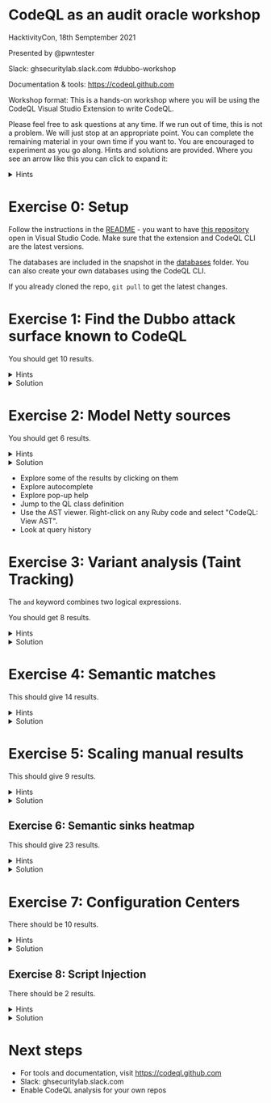 # CodeQL as an audit oracle workshop

HacktivityCon, 18th Semptember 2021

Presented by @pwntester

Slack: ghsecuritylab.slack.com #dubbo-workshop

Documentation & tools: https://codeql.github.com

Workshop format: This is a hands-on workshop where you will be using the CodeQL Visual Studio Extension to write CodeQL.

Please feel free to ask questions at any time. If we run out of time, this is not a problem. We will just stop at an appropriate point. You can complete the remaining material in your own time if you want to. You are encouraged to experiment as you go along. Hints and solutions are provided. Where you see an arrow like this you can click to expand it:

<details>
<summary>
Hints
</summary>
Here are some hints.
</details>


# Exercise 0: Setup

Follow the instructions in the [README](README.md) - you want to have [this repository](https://github.com/CodeQLWorkshops/DubboWorkshop) open in Visual Studio Code. Make sure that the extension and CodeQL CLI are the latest versions.

The databases are included in the snapshot in the [databases](databases/) folder. You can also create your own databases using the CodeQL CLI.

If you already cloned the repo, `git pull` to get the latest changes.

# Exercise 1: Find the Dubbo attack surface known to CodeQL

You should get 10 results.

<details>
<summary>Hints</summary>

```
import java
import semmle.code.java.dataflow.FlowSources

from RemoteFlowSource source
where ...
select ...
```

</details>


<details>
<summary>Solution</summary> 

```ql
import java
import semmle.code.java.dataflow.FlowSources

from RemoteFlowSource source
where
  not source.getLocation().getFile().getRelativePath().matches("%/src/test/%")
select 
  source,
  source.getEnclosingCallable().getDeclaringType(),
  source.getSourceType()
```

</details>

# Exercise 2: Model Netty sources

You should get 6 results.

<details>
<summary>Hints</summary>

A source can be added gloabally, rather than to a specific TaintTracking configuration, by extending `semmle.code.java.dataflow.FlowSources.RemoteFlowSource`: 

```ql
class NettySource extends RemoteFlowSource {
  NettySource() {
    exists(Method m |
      ...
      this.asParameter() = m.getParameter(1)
    )
  }
  override string getSourceType() { result = "Netty Source" }
}
```

The required APIs can be modelled with:

```ql
/** The ChannelInboundHandler class */
class ChannelInboundHandler extends Class {
  ChannelInboundHandler() {
    this.getASourceSupertype*().hasQualifiedName("io.netty.channel", "ChannelInboundHandler")
  }
}

/** The ChannelInboundHandlerl.channelRead method */
class ChannelReadMethod extends Method {
  ChannelReadMethod() {
      this.getName() = ["channelRead", "channelRead0", "messageReceived"] and
      this.getDeclaringType() instanceof ChannelInboundHandler
  }
}
```

and

```ql
/** The ByteToMessageDecoder class */
class ByteToMessageDecoder extends Class {
    ByteToMessageDecoder() {
      this.getASourceSupertype*().hasQualifiedName("io.netty.handler.codec", "ByteToMessageDecoder")
    }
}

/** The ByteToMessageDecoder.decode method */
class DecodeMethod extends Method {
  DecodeMethod() {
      this.getName() = ["decode", "decodeLast"] and
      this.getDeclaringType() instanceof ByteToMessageDecoder
  }
}
```

</details>

<details>
<summary>Solution</summary> 

```ql
import java
import semmle.code.java.dataflow.FlowSources

/** The ChannelInboundHandler class */
class ChannelInboundHandler extends Class {
  ChannelInboundHandler() {
    this.getASourceSupertype*().hasQualifiedName("io.netty.channel", "ChannelInboundHandler")
  }
}

/** The ChannelInboundHandlerl.channelRead method */
class ChannelReadMethod extends Method {
  ChannelReadMethod() {
      this.getName() = ["channelRead", "channelRead0", "messageReceived"] and
      this.getDeclaringType() instanceof ChannelInboundHandler
  }
}

/** The ByteToMessageDecoder class */
class ByteToMessageDecoder extends Class {
    ByteToMessageDecoder() {
      this.getASourceSupertype*().hasQualifiedName("io.netty.handler.codec", "ByteToMessageDecoder")
    }
}

/** The ByteToMessageDecoder.decode method */
class DecodeMethod extends Method {
  DecodeMethod() {
      this.getName() = ["decode", "decodeLast"] and
      this.getDeclaringType() instanceof ByteToMessageDecoder
  }
}

/** The ChannelInboundHandlerl.channelRead(1) source */
class ChannelReadSource extends RemoteFlowSource {
    ChannelReadSource() {
      exists(ChannelReadMethod m |
        this.asParameter() = m.getParameter(1)
      )
    }
    override string getSourceType() { result = "Netty Handler Source" }
}

/** The ByteToMessageDecoder.decode(1) source */
class DecodeSource extends RemoteFlowSource {
  DecodeSource() {
    exists(DecodeMethod m |
      this.asParameter() = m.getParameter(1)
    )
  }
  override string getSourceType() { result = "Netty Decoder Source" }
}

from RemoteFlowSource source
where
  (
    source instanceof ChannelReadSource or
    source instanceof DecodeSource
  ) and
  not source.getLocation().getFile().getRelativePath().matches("%/src/test/%")
select
  source,
  source.getEnclosingCallable().getDeclaringType(),
  source.getSourceType()
```

</details>

* Explore some of the results by clicking on them
* Explore autocomplete
* Explore pop-up help
* Jump to the QL class definition
* Use the AST viewer. Right-click on any Ruby code and select "CodeQL: View AST".
* Look at query history

# Exercise 3: Variant analysis (Taint Tracking)

The `and` keyword combines two logical expressions.

You should get 8 results.

<details>
<summary>Hints</summary>

- A `TaintTracking` query boilerplate:

```ql
/**
 * @kind path-problem
 */
import java
import semmle.code.java.dataflow.TaintTracking
import DataFlow::PathGraph

class MyConfig extends TaintTracking::Configuration {
  MyConfig() { this = "MyConfig" }

  override predicate isSource(DataFlow::Node source) {
    ...
  }

  override predicate isSink(DataFlow::Node sink) {
    ...
  }

  override predicate isAdditionalTaintStep(DataFlow::Node n1, DataFlow::Node n2) {
    ...
  }
}

from MyConfig conf, DataFlow::PathNode source, DataFlow::PathNode sink
where conf.hasFlowPath(source, sink)
select sink, source, sink, "dataflow was found"
```

- The relevant APIs can be modelled with:

```ql
class DubboCodecDecodeBodyMethod extends Method {
  DubboCodecDecodeBodyMethod() {
      this.getName() = "decodeBody" and
      this.getDeclaringType().hasQualifiedName("org.apache.dubbo.rpc.protocol.dubbo", "DubboCodec")
  }
}

class ObjectInputReadMethod extends Method {
  ObjectInputReadMethod() {
      this.getName().matches("read%") and
      this.getDeclaringType()
          .getASourceSupertype*()
          .hasQualifiedName("org.apache.dubbo.common.serialize", "ObjectInput")
  }
}

class SerializationDeserializeMethod extends Method {
  SerializationDeserializeMethod() {
      this.getName() = "deserialize" and
      this.getDeclaringType().hasQualifiedName("org.apache.dubbo.common.serialize", "Serialization")
  }
}
```

- A method call is represented with `MethodAccess` in CodeQL
- `instanceof` operator allows you to enforce CodeQL classes

</details>

<details>
<summary>Solution</summary> 

```ql
/**
 * @kind path-problem
 */
import java
import semmle.code.java.dataflow.TaintTracking
import DataFlow::PathGraph


class DubboCodecDecodeBodyMethod extends Method {
  DubboCodecDecodeBodyMethod() {
      this.getName() = "decodeBody" and
      this.getDeclaringType().hasQualifiedName("org.apache.dubbo.rpc.protocol.dubbo", "DubboCodec")
  }
}

class ObjectInputReadMethod extends Method {
  ObjectInputReadMethod() {
      this.getName().matches("read%") and
      this.getDeclaringType()
          .getASourceSupertype*()
          .hasQualifiedName("org.apache.dubbo.common.serialize", "ObjectInput")
  }
}

class SerializationDeserializeMethod extends Method {
  SerializationDeserializeMethod() {
      this.getName() = "deserialize" and
      this.getDeclaringType().hasQualifiedName("org.apache.dubbo.common.serialize", "Serialization")
  }
}

class InsecureConfig extends TaintTracking::Configuration {
  InsecureConfig() { this = "InsecureConfig" }

  override predicate isSource(DataFlow::Node source) {
    exists(DubboCodecDecodeBodyMethod m |
      m.getParameter(1) = source.asParameter()
     )
  }

  override predicate isSink(DataFlow::Node sink) {
    exists(MethodAccess ma |
      ma.getMethod() instanceof ObjectInputReadMethod and
      ma.getQualifier() = sink.asExpr()
    )
  }

  override predicate isAdditionalTaintStep(DataFlow::Node n1, DataFlow::Node n2) {
    exists(MethodAccess ma |
      ma.getMethod() instanceof SerializationDeserializeMethod and
      ma.getArgument(1) = n1.asExpr() and
      ma = n2.asExpr()
    )
  }
}

from InsecureConfig conf, DataFlow::PathNode source, DataFlow::PathNode sink
where conf.hasFlowPath(source, sink)
select sink, source, sink, "unsafe deserialization"
```

</details>

# Exercise 4: Semantic matches

This should give 14 results.

<details>
<summary>Hints</summary>

- You can model classes implementing `ObjecInput` with:

```ql
class ObjectInputClass extends RefType {
  ObjectInputClass() {
    this.getASourceSupertype*().hasQualifiedName("org.apache.dubbo.common.serialize", "ObjectInput")
  }
}
```

- Model calls to `ObjectInput.read*` method with a class
 
```ql
class ObjectInputReadCall extends MethodAccess {
  ObjectInputReadCall() {
    ..
  }
}
```

</details>

<details>
<summary>Solution</summary> 

```ql
import java

class ObjectInputClass extends RefType {
  ObjectInputClass() {
    this.getASourceSupertype*().hasQualifiedName("org.apache.dubbo.common.serialize", "ObjectInput")
  }
}

class ObjectInputReadCall extends MethodAccess {
  ObjectInputReadCall() {
    exists(Method m |
      this.getMethod() = m and
      m.getName().matches("read%") and
      m.getDeclaringType() instanceof ObjectInputClass
    )
  }
}

from ObjectInputReadCall call
where
  not call.getEnclosingCallable().getDeclaringType() instanceof ObjectInputClass and
  not call.getLocation().getFile().getRelativePath().matches("%/src/test/%")
select 
  call,
  call.getEnclosingCallable(),
  call.getEnclosingCallable().getDeclaringType()
```

</details>

# Exercise 5: Scaling manual results

This should give 9 results.

<details>
<summary>Hints</summary>

- Exclude calls from `PojoUtils` and `JavaBeanSerializeUtil`
- The relevant APIs needed for this query are:

```ql
class PojoUtilsRealizeMethod extends Method {
  PojoUtilsRealizeMethod() {
      this.getName() = "realize" and
      this.getDeclaringType().getName() = "PojoUtils"
  }
}

class JavaBeanSerializeUtilDeserializeMethod extends Method {
  JavaBeanSerializeUtilDeserializeMethod() {
      this.getName() = "deserialize" and
      this.getDeclaringType().getName() = "JavaBeanSerializeUtil"
  }
}
```

</details>

<details>
<summary>Solution</summary>

```ql
import java

class PojoUtilsRealizeMethod extends Method {
  PojoUtilsRealizeMethod() {
      this.getName() = "realize" and
      this.getDeclaringType().getName() = "PojoUtils"
  }
}

class JavaBeanSerializeUtilDeserializeMethod extends Method {
  JavaBeanSerializeUtilDeserializeMethod() {
      this.getName() = "deserialize" and
      this.getDeclaringType().getName() = "JavaBeanSerializeUtil"
  }
}

from MethodAccess ma
where
  (
    ma.getMethod() instanceof PojoUtilsRealizeMethod or 
    ma.getMethod() instanceof JavaBeanSerializeUtilDeserializeMethod
  ) and
  not ma.getEnclosingCallable().getDeclaringType() = ma.getMethod().getDeclaringType() and
  not ma.getLocation().getFile().getRelativePath().matches("%/src/test/%")
select ma, ma.getEnclosingCallable().getDeclaringType()
```

</details>

## Exercise 6: Semantic sinks heatmap  

This should give 23 results.

<details>
<summary>Hints</summary>

- Reuse `UnsafeDeserializationSink` from `semmle.code.java.security.UnsafeDeserializationQuery`:

```ql
import java
import semmle.code.java.security.UnsafeDeserializationQuery

from UnsafeDeserializationSink node
where ...
select ...
```

</details>


<details>
<summary>Solution</summary> 

```ql
import java
import semmle.code.java.security.UnsafeDeserializationQuery

from UnsafeDeserializationSink node
where
  not node.getLocation().getFile().getRelativePath().matches("%/src/test/%")
select 
  node.asExpr().getParent().(Call).getCallee().getDeclaringType(), // deserializing class
  node.asExpr().getParent(), // deserializing method
  node.asExpr().getParent().(Call).getEnclosingCallable().getDeclaringType() // enclosing class
```

</details>

# Exercise 7: Configuration Centers

There should be 10 results.

<details>
<summary>Hints</summary>

- The relevant APIs for this query are:
 
```ql
class NotifyListener extends RefType {
  NotifyListener() {
    this.hasQualifiedName("org.apache.dubbo.registry", "NotifyListener")
  }
}

class ConfigurationListener extends RefType {
  ConfigurationListener() {
    this.hasQualifiedName("org.apache.dubbo.common.config.configcenter", "ConfigurationListener")
  }
}

class ConfigurationListenerProcessMethod extends Method {
  ConfigurationListenerProcessMethod() {
    this.getName() = "process" and
    this.getDeclaringType().getASupertype*() instanceof ConfigurationListener
  }
}

class NotifyListenerNotifyMethod extends Method {
  NotifyListenerNotifyMethod() {
    this.getName() = "notify" and
    this.getDeclaringType().getASupertype*() instanceof NotifyListener 
  }
}
```

</details>

<details>
<summary>Solution</summary>

```ql
import java
import semmle.code.java.dataflow.FlowSources

class NotifyListener extends RefType {
  NotifyListener() {
    this.hasQualifiedName("org.apache.dubbo.registry", "NotifyListener")
  }
}

class ConfigurationListener extends RefType {
  ConfigurationListener() {
    this.hasQualifiedName("org.apache.dubbo.common.config.configcenter", "ConfigurationListener")
  }
}

class ConfigurationListenerProcessMethod extends Method {
  ConfigurationListenerProcessMethod() {
    this.getName() = "process" and
    this.getDeclaringType().getASupertype*() instanceof ConfigurationListener
  }
}

class NotifyListenerNotifyMethod extends Method {
  NotifyListenerNotifyMethod() {
    this.getName() = "notify" and
    this.getDeclaringType().getASupertype*() instanceof NotifyListener 
  }
}

class DubboListener extends RemoteFlowSource {
  DubboListener() {
    (exists(NotifyListenerNotifyMethod m |
        this.asParameter() = m.getAParameter()
      ) or
      exists(ConfigurationListenerProcessMethod m |
        this.asParameter() = m.getAParameter() 
      )) and
      not this.getLocation().getFile().getRelativePath().matches("%/src/test/%")
  }
  override string getSourceType() { result = "Dubbo Listener Source" }
}
  
from DubboListener l
select 
  l,
  l.asParameter().getCallable(),
  l.asParameter().getCallable().getDeclaringType()
```

</details>

## Exercise 8: Script Injection

There should be 2 results.

<details>
<summary>Hints</summary>

- Reuse the [experimental Script injection](https://github.com/github/codeql/blob/main/java/ql/src/experimental/Security/CWE/CWE-094/ScriptInjection.ql)
- Add sources from step 7
- import local `models.qll` file to bring some unmerged library taint steps
- Add a new TaintStep for `URL`:
```ql
class URLTaintStep extends TaintTracking::AdditionalTaintStep {
    override predicate step(DataFlow::Node n1, DataFlow::Node n2) {
        exists(MethodAccess ma |
            ma.getMethod().getName().matches("get%") and
            ma.getMethod().getDeclaringType().hasQualifiedName("org.apache.dubbo.common", "URL") and
            n1.asExpr() = ma.getQualifier() and
            n2.asExpr() = ma
        )
    }
}
```

</details>

<details>
<summary>Solution</summary>

```ql
/**
 * @name Injection in Java Script Engine
 * @description Evaluation of user-controlled data using the Java Script Engine may
 *              lead to remote code execution.
 * @kind path-problem
 * @problem.severity error
 * @precision high
 * @id java/unsafe-eval
 * @tags security
 *       external/cwe/cwe-094
 */

import java
import semmle.code.java.dataflow.FlowSources
import DataFlow::PathGraph
import models
import dubbo

/** A method of ScriptEngine that allows code injection. */
class ScriptEngineMethod extends Method {
  ScriptEngineMethod() {
    this.getDeclaringType().getASupertype*().hasQualifiedName("javax.script", "ScriptEngine") and
    this.hasName("eval")
    or
    this.getDeclaringType().getASupertype*().hasQualifiedName("javax.script", "Compilable") and
    this.hasName("compile")
    or
    this.getDeclaringType().getASupertype*().hasQualifiedName("javax.script", "ScriptEngineFactory") and
    this.hasName(["getProgram", "getMethodCallSyntax"])
  }
}

/** The context class `org.mozilla.javascript.Context` of Rhino Java Script Engine. */
class RhinoContext extends RefType {
  RhinoContext() { this.hasQualifiedName("org.mozilla.javascript", "Context") }
}

/** A method that evaluates a Rhino expression with `org.mozilla.javascript.Context`. */
class RhinoEvaluateExpressionMethod extends Method {
  RhinoEvaluateExpressionMethod() {
    this.getDeclaringType().getAnAncestor*() instanceof RhinoContext and
    this.hasName([
        "evaluateString", "evaluateReader", "compileFunction", "compileReader", "compileString"
      ])
  }
}

/**
 * A method that compiles a Rhino expression with
 * `org.mozilla.javascript.optimizer.ClassCompiler`.
 */
class RhinoCompileClassMethod extends Method {
  RhinoCompileClassMethod() {
    this.getDeclaringType()
        .getASupertype*()
        .hasQualifiedName("org.mozilla.javascript.optimizer", "ClassCompiler") and
    this.hasName("compileToClassFiles")
  }
}

/**
 * A method that defines a Java class from a Rhino expression with
 * `org.mozilla.javascript.GeneratedClassLoader`.
 */
class RhinoDefineClassMethod extends Method {
  RhinoDefineClassMethod() {
    this.getDeclaringType()
        .getASupertype*()
        .hasQualifiedName("org.mozilla.javascript", "GeneratedClassLoader") and
    this.hasName("defineClass")
  }
}

/**
 * Holds if `ma` is a call to a `ScriptEngineMethod` and `sink` is an argument that
 * will be executed.
 */
predicate isScriptArgument(MethodAccess ma, Expr sink) {
  exists(ScriptEngineMethod m |
    m = ma.getMethod() and
    if m.getDeclaringType().getASupertype*().hasQualifiedName("javax.script", "ScriptEngineFactory")
    then sink = ma.getArgument(_) // all arguments allow script injection
    else sink = ma.getArgument(0)
  )
}

/**
 * Holds if a Rhino expression evaluation method is vulnerable to code injection.
 */
predicate evaluatesRhinoExpression(MethodAccess ma, Expr sink) {
  exists(RhinoEvaluateExpressionMethod m | m = ma.getMethod() |
    (
      if ma.getMethod().getName() = "compileReader"
      then sink = ma.getArgument(0) // The first argument is the input reader
      else sink = ma.getArgument(1) // The second argument is the JavaScript or Java input
    ) and
    not exists(MethodAccess ca |
      ca.getMethod().hasName(["initSafeStandardObjects", "setClassShutter"]) and // safe mode or `ClassShutter` constraint is enforced
      ma.getQualifier() = ca.getQualifier().(VarAccess).getVariable().getAnAccess()
    )
  )
}

/**
 * Holds if a Rhino expression compilation method is vulnerable to code injection.
 */
predicate compilesScript(MethodAccess ma, Expr sink) {
  exists(RhinoCompileClassMethod m | m = ma.getMethod() | sink = ma.getArgument(0))
}

/**
 * Holds if a Rhino class loading method is vulnerable to code injection.
 */
predicate definesRhinoClass(MethodAccess ma, Expr sink) {
  exists(RhinoDefineClassMethod m | m = ma.getMethod() | sink = ma.getArgument(1))
}

/** A script injection sink. */
class ScriptInjectionSink extends DataFlow::ExprNode {
  MethodAccess methodAccess;

  ScriptInjectionSink() {
    isScriptArgument(methodAccess, this.getExpr()) or
    evaluatesRhinoExpression(methodAccess, this.getExpr()) or
    compilesScript(methodAccess, this.getExpr()) or
    definesRhinoClass(methodAccess, this.getExpr())
  }

  /** An access to the method associated with this sink. */
  MethodAccess getMethodAccess() { result = methodAccess }
}

/**
 * A taint tracking configuration that tracks flow from `RemoteFlowSource` to an argument
 * of a method call that executes injected script.
 */
class ScriptInjectionConfiguration extends TaintTracking::Configuration {
  ScriptInjectionConfiguration() { this = "ScriptInjectionConfiguration" }

  override predicate isSource(DataFlow::Node source) {
    source instanceof RemoteFlowSource
   }

  override predicate isSink(DataFlow::Node sink) {
    sink instanceof ScriptInjectionSink
  }
}

from DataFlow::PathNode source, DataFlow::PathNode sink, ScriptInjectionConfiguration conf
where conf.hasFlowPath(source, sink)
select sink.getNode().(ScriptInjectionSink).getMethodAccess(), source, sink,
  "Java Script Engine evaluate $@.", source.getNode(), "user input"
```

</details>

# Next steps

* For tools and documentation, visit https://codeql.github.com
* Slack: ghsecuritylab.slack.com
* Enable CodeQL analysis for your own repos
